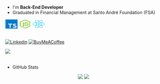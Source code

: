 - I'm **Back-End Developer** 
- Graduated in Financial Management at Santo André Foundation (FSA)

<div> 
  <img alt="TypeScript" height="30" width="40" src="https://raw.githubusercontent.com/devicons/devicon/master/icons/typescript/typescript-plain.svg">
  <img alt="Node" height="30" width="40" src="https://raw.githubusercontent.com/devicons/devicon/master/icons/nodejs/nodejs-original.svg">
  <img alt="React" height="30" width="40" src="https://raw.githubusercontent.com/devicons/devicon/master/icons/react/react-original.svg">
</div> 
  
</br>
  
<div>

  <a target="_blanck"> [![Linkedin](https://img.shields.io/badge/-LinkedIn-1d1f21?style=for-the-badge&logo=linkedin&logoColor=white)](https://www.linkedin.com/in/guilhermelinosx)</a> [![BuyMeACoffee](https://img.shields.io/badge/Buy%20Me%20a%20Coffee-ffdd00?style=for-the-badge&logo=buy-me-a-coffee&logoColor=black)](https://buymeacoffee.com/guilhermelinosx)

  <img src="https://komarev.com/ghpvc/?username=guilhermelinosx&style=for-the-badge&color=1d1f21"/>
</div>

</br>

 - GitHub Stats
<div align="center">

<img height="150" src="https://github-readme-stats.vercel.app/api?username=guilhermelinosx&theme=dark&hide_border=false&include_all_commits=true&count_private=true">
<img height="150" src="https://github-readme-stats.vercel.app/api/top-langs/?username=guilhermelinosx&theme=dark&hide_border=false&include_all_commits=true&count_private=true&layout=compact">

</div>

<!--START_SECTION:waka-->


<!--END_SECTION:waka-->
